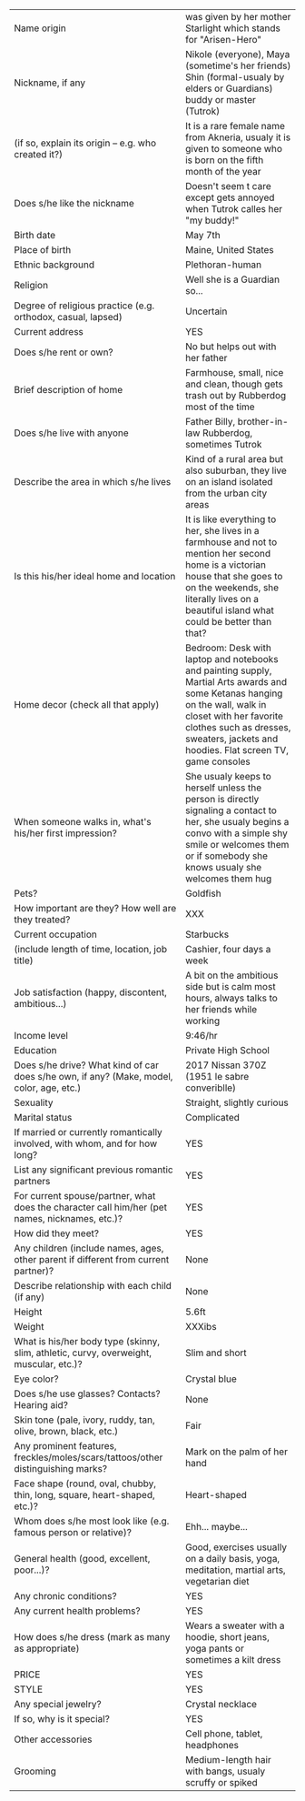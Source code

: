 |||
|---|---|
Name origin | was given by her mother Starlight which stands for "Arisen-Hero"  	 
Nickname, if any | Nikole (everyone), Maya (sometime's her friends) Shin (formal-usualy by elders or Guardians) buddy or master (Tutrok) 
(if so, explain its origin – e.g. who created it?) | It is a rare female name from Akneria, usualy it is given to someone who is born on the fifth month of the year 
Does s/he like the nickname | Doesn't seem t care except gets annoyed when Tutrok calles her "my buddy!" 
Birth date | May 7th 
Place of birth | Maine, United States 
Ethnic background | Plethoran-human   
Religion | Well she is a Guardian so...
Degree of religious practice (e.g. orthodox, casual, lapsed) | Uncertain  	 
Current address | YES 
Does s/he rent or own?	| No but helps out with her father  
Brief description of home | Farmhouse, small, nice and clean, though gets trash out by Rubberdog most of the time
Does s/he live with anyone | Father Billy, brother-in-law Rubberdog, sometimes Tutrok  
Describe the area in which s/he lives | Kind of a rural area but also suburban, they live on an island isolated from the urban city areas 	 
Is this his/her ideal home and location | It is like everything to her, she lives in a farmhouse and not to mention her second home is a victorian house that she goes to on the weekends, she literally lives on a beautiful island what could be better than that? 
Home decor (check all that apply) | Bedroom: Desk with laptop and notebooks and painting supply, Martial Arts awards and some Ketanas hanging on the wall, walk in closet with her favorite clothes such as dresses, sweaters, jackets and hoodies. Flat screen TV, game consoles
When someone walks in, what's his/her first impression?	| She usualy keeps to herself unless the person is directly signaling a contact to her, she usualy begins a convo with a simple shy smile or welcomes them or if somebody she knows usualy she welcomes them hug
Pets?	| Goldfish 
How important are they? How well are they treated?	| XXX
Current occupation | Starbucks   
(include length of time, location, job title) | Cashier, four days a week  
Job satisfaction (happy, discontent, ambitious...) | A bit on the ambitious side but is calm most hours, always talks to her friends while working 
Income level | 9:46/hr  
Education | Private High School 
Does s/he drive? What kind of car does s/he own, if any? (Make, model, color, age, etc.) | 2017 Nissan 370Z (1951 le sabre converiblle)
Sexuality | Straight, slightly curious  
Marital status | Complicated  
If married or currently romantically involved, with whom, and for how long?	| YES  
List any significant previous romantic partners | YES  
For current spouse/partner, what does the character call him/her (pet names, nicknames, etc.)? | YES  
How did they meet? | YES  
Any children (include names, ages, other parent if different from current partner)? | None 
Describe relationship with each child (if any) | None  
Height | 5.6ft
Weight | XXXibs 
What is his/her body type (skinny, slim, athletic, curvy, overweight, muscular, etc.)?	| Slim and short 
Eye color?	| Crystal blue   
Does s/he use glasses? Contacts? Hearing aid?	| None  
Skin tone (pale, ivory, ruddy, tan, olive, brown, black, etc.) | Fair 
Any prominent features, freckles/moles/scars/tattoos/other distinguishing marks?	| Mark on the palm of her hand   
Face shape (round, oval, chubby, thin, long, square, heart-shaped, etc.)?	| Heart-shaped  
Whom does s/he most look like (e.g. famous person or relative)?	| Ehh... maybe... 
General health (good, excellent, poor...)?	| Good, exercises usually on a daily basis, yoga, meditation, martial arts, vegetarian diet 
Any chronic conditions?	| YES 
Any current health problems?	| YES
How does s/he dress (mark as many as appropriate) | Wears a sweater with a hoodie, short jeans, yoga pants or sometimes a kilt dress 
PRICE | YES 
STYLE | YES 
Any special jewelry? | Crystal necklace
If so, why is it special?	| YES 
Other accessories | Cell phone, tablet, headphones
Grooming | Medium-length hair with bangs, usualy scruffy or spiked 
 
